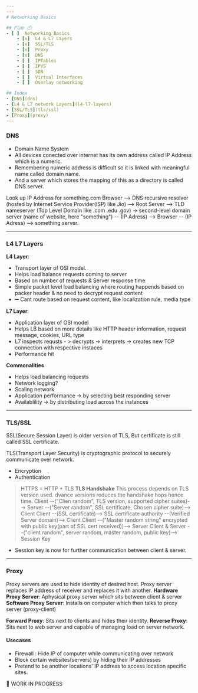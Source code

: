 ```yaml
---
---
# Networking Basics

## Plan 🕙
- [ ]  Networking Basics
    - [x]  L4 & L7 Layers
    - [x]  SSL/TLS
    - [x]  Proxy
    - [x]  DNS
    - [ ]  IPTables
    - [ ]  IPVS
    - [ ]  SDN
    - [ ]  Virtual Interfaces
    - [ ]  Overlay networking

## Index
- [DNS](dns)
- [L4 & L7 network Layers](l4-l7-layers)
- [SSL/TLS](tls/ssl)
- [Proxy](proxy)
---
```

### DNS
- Domain Name System
- All devices conected over internet has its own address called IP Address which is a numeric.
- Remembering numeric address is difficult so it is linked with meaningful name called domain name.
- And a server which stores the mapping of this as a directory is called DNS server.

Look up IP Address for something.com
Browser --> DNS recursive resolver (hosted by Internet Service Provider(ISP) like Jio) --> Root Server --> TLD nameserver (Top Level Domain like .com .edu .gov) -> second-level domain server (name of website, here "something") -- (IP Adress) --> Browser -- (IP Adress) --> something server.

---
### L4 L7 Layers
**L4 Layer**:
- Transport layer of OSI model.
- Helps load balance requests coming to server
- Based on number of requests & Server response time
- Simple packet level load balancing where routing happends based on packer header & no need to decrypt request content
- ➖ Cant route based on request content, like localization rule, media type

**L7 Layer**:
- Application layer  of OSI model
- Helps LB based on more details like HTTP header information, request message, cookies, URL type
- L7 inspects requsts - > decrypts -> interprets -> creates new TCP connection with respective instaces
- Performance hit

**Commonalities**
- Helps load balancing requests
- Network logging?
- Scaling network
- Application performance -> by selecting best responding server
- Availablility -> by distributing load across the instances

---
### TLS/SSL
SSL(Secure Session Layer) is older version of TLS, But certificate is still called SSL certificate.

TLS(Transport Layer Security) is cryptographic protocol to securely communicate over network.
- Encryption
- Authentication

> HTTPS = HTTP + TLS
**TLS Handshake**
This process depends on TLS version used. dvance versions reduces the handshake hops hence time.
 > Client --("Clien random", TLS version, supported cipher suites)--> Server --("Server random", SSL certificate, Chosen cipher suite)--> Client
 > Client --(SSL certificate)--> SSL certificate authority --(Verified Server domain)--> Client
 > Client --("Master random string" encrypted with public key(part of SSL cert received))--> Server
 > Client & Server --("client random", server random, master random, public key)--> Session Key
 
 - Session key is now for further communication between client & server.

---
### Proxy
Proxy servers are used to hide identity of desired host.
Proxy server replaces IP address of receiver and replaces it with another.
**Hardware Proxy Server**: Aphysical proxy server which sits between client & server
**Software Proxy Server**: Installs on computer which then talks to proxy server (proxy-client)

**Forward Proxy**: Sits next to clients and hides their identity.
**Reverse Proxy**: Sits next to web server and capable of managing load on server network.

#### Usecases
- Firewall : Hide IP of computer while communicating over network
- Block certain websites(servers) by hiding their IP addresses
- Pretend to be another locations' IP address to access location specific sites.


👷 WORK IN PROGRESS
